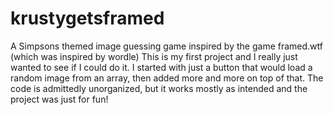 # krustygetsframed
A Simpsons themed image guessing game inspired by the game framed.wtf (which was inspired by wordle)
This is my first project and I really just wanted to see if I could do it. I started with just a button that would load a random image from an array,
then added more and more on top of that.
The code is admittedly unorganized, but it works mostly as intended and the project was just for fun!

